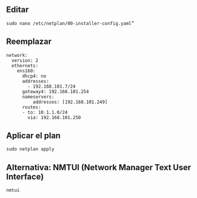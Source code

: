 ## Editar
```
sudo nano /etc/netplan/00-installer-config.yaml”
```
## Reemplazar
```
network:
  version: 2
  ethernets:
    ens160:
      dhcp4: no
      addresses:
        - 192.168.101.7/24
      gateway4: 192.168.101.254
      nameservers:
          addresses: [192.168.101.249]
      routes:
      - to: 10.1.1.0/24
        via: 192.168.101.250
```

## Aplicar el plan
```
sudo netplan apply
```

## Alternativa: NMTUI (Network Manager Text User Interface)
```
nmtui
```